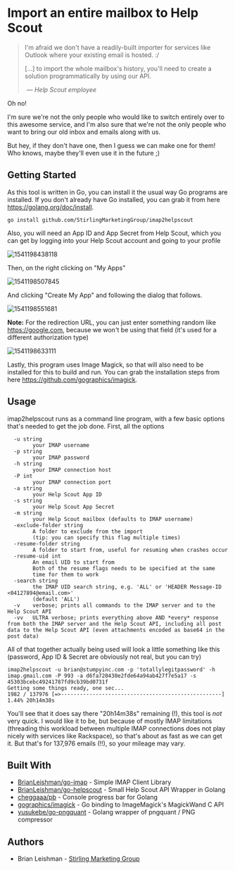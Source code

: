 # Import an entire mailbox to Help Scout

> I'm afraid we don't have a readily-built importer for services like Outlook where your existing email is hosted. :/
>
> [...] to import the whole mailbox's history, you'll need to create a solution programmatically by using our API.
>
> ​	— <cite>Help Scout employee</cite>

Oh no!

I'm sure we're not the only people who would like to switch entirely over to this awesome service, and I'm also sure that we're not the only people who want to bring our old inbox and emails along with us.

But hey, if they don't have one, then I guess we can make one for them! Who knows, maybe they'll even use it in the future ;)

## Getting Started

As this tool is written in Go, you can install it the usual way Go programs are installed. If you don't already have Go installed, you can grab it from here https://golang.org/doc/install.

```shell
go install github.com/StirlingMarketingGroup/imap2helpscout
```

Also, you will need an App ID and App Secret from Help Scout, which you can get by logging into your Help Scout account and going to your profile

![1541198438118](https://d159l1kvshziji.cloudfront.net/i/KSJ/C.jpg)

Then, on the right clicking on "My Apps"

![1541198507845](https://d159l1kvshziji.cloudfront.net/i/KSd/C.jpg)

And clicking "Create My App" and following the dialog that follows.

![1541198551681](https://d159l1kvshziji.cloudfront.net/i/KST/C.jpg)

**Note:** For the redirection URL, you can just enter something random like https://google.com, because we won't be using that field (it's used for a different authorization type)

![1541198633111](https://d159l1kvshziji.cloudfront.net/i/KSn/C.jpg)

Lastly, this program uses Image Magick, so that will also need to be installed for this to build and run. You can grab the installation steps from here https://github.com/gographics/imagick.

## Usage

imap2helpscout runs as a command line program, with a few basic options that's needed to get the job done. First, all the options

```shell
  -u string
        your IMAP username
  -p string
        your IMAP password
  -h string
        your IMAP connection host
  -P int
        your IMAP connection port
  -a string
        your Help Scout App ID
  -s string
        your Help Scout App Secret
  -m string
        your Help Scout mailbox (defaults to IMAP username)
  -exclude-folder string
		A folder to exclude from the import
		(tip: you can specify this flag multiple times)
  -resume-folder string
		A folder to start from, useful for resuming when crashes occur
  -resume-uid int
		An email UID to start from
		Both of the resume flags needs to be specified at the same
		time for them to work
  -search string
		the IMAP UID search string, e.g. 'ALL' or 'HEADER Message-ID <04127894@email.com>'
		(default 'ALL')
  -v    verbose; prints all commands to the IMAP server and to the Help Scout API
  -vv	ULTRA verbose; prints everything above AND *every* response from both the IMAP server and the Help Scout API, including all post data to the Help Scout API (even attachments encoded as base64 in the post data)
```

All of that together actually being used will look a little something like this (password, App ID & Secret are obviously not real, but you can try)

```shell
imap2helpscout -u brian@stumpyinc.com -p 'totallylegitpassword' -h imap.gmail.com -P 993 -a d6fa720430e2fde64a94ab427f7e5a17 -s 45303bcebc49241787fd9cb39bd0731f
Getting some things ready, one sec...
1982 / 137976 [=>---------------------------------------------------]   1.44% 20h14m38s
```

You'll see that it does say there "20h14m38s" remaining (!), this tool is *not* very quick. I would like it to be, but because of mostly IMAP limitations (threading this workload between multiple IMAP connections does not play nicely with services like Rackspace), so that's about as fast as we can get it. But that's for 137,976 emails (!!), so your mileage may vary.

## Built With

- [BrianLeishman/go-imap](https://github.com/BrianLeishman/go-imap) - Simple IMAP Client Library
- [BrianLeishman/go-helpscout](https://github.com/BrianLeishman/go-helpscout) - Small Help Scout API Wrapper in Golang
- [cheggaaa/pb](https://github.com/cheggaaa/pb) - Console progress bar for Golang
- [gographics/imagick](https://github.com/gographics/imagick) - Go binding to ImageMagick's MagickWand C API
- [yusukebe/go-pngquant](https://github.com/yusukebe/go-pngquant) - Golang wrapper of pngquant / PNG compressor

## Authors

- Brian Leishman - [Stirling Marketing Group](https://github.com/StirlingMarketingGroup)

